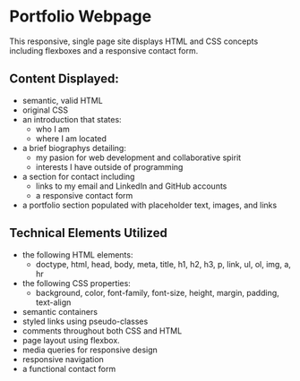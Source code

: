 # Portfolio Webpage

This responsive, single page site displays HTML and CSS concepts including flexboxes and a responsive contact form. 

## Content Displayed:

* semantic, valid HTML
* original CSS
* an introduction that states:
    * who I am
    * where I am located
* a brief biographys detailing:
    * my pasion for web development and collaborative spirit
    * interests I have outside of programming
* a section for contact including 
    * links to my email and LinkedIn and GitHub accounts
    * a responsive contact form
* a portfolio section populated with placeholder text, images, and links

## Technical Elements Utilized

* the following HTML elements:
    *  doctype, html, head, body, meta, title, h1, h2, h3, p, link, ul, ol, img, a, hr
* the following CSS properties: 
    * background, color, font-family, font-size, height, margin, padding, text-align
* semantic containers
* styled links using pseudo-classes
* comments throughout both CSS and HTML
* page layout using flexbox.
* media queries for responsive design
* responsive navigation
* a functional contact form


